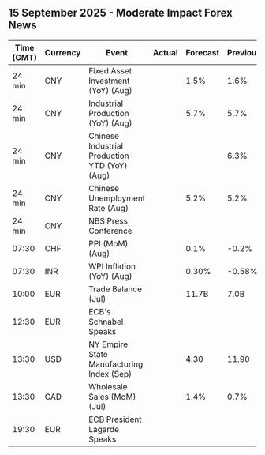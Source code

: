 ## 15 September 2025 - Moderate Impact Forex News

| Time (GMT) | Currency | Event | Actual | Forecast | Previous |
|------|----------|-------|--------|----------|----------|
| 24 min | CNY | Fixed Asset Investment (YoY) (Aug) |  | 1.5% | 1.6% |
| 24 min | CNY | Industrial Production (YoY) (Aug) |  | 5.7% | 5.7% |
| 24 min | CNY | Chinese Industrial Production YTD (YoY) (Aug) |  |  | 6.3% |
| 24 min | CNY | Chinese Unemployment Rate (Aug) |  | 5.2% | 5.2% |
| 24 min | CNY | NBS Press Conference |  |  |  |
| 07:30 | CHF | PPI (MoM) (Aug) |  | 0.1% | -0.2% |
| 07:30 | INR | WPI Inflation (YoY) (Aug) |  | 0.30% | -0.58% |
| 10:00 | EUR | Trade Balance (Jul) |  | 11.7B | 7.0B |
| 12:30 | EUR | ECB's Schnabel Speaks |  |  |  |
| 13:30 | USD | NY Empire State Manufacturing Index (Sep) |  | 4.30 | 11.90 |
| 13:30 | CAD | Wholesale Sales (MoM) (Jul) |  | 1.4% | 0.7% |
| 19:30 | EUR | ECB President Lagarde Speaks |  |  |  |
